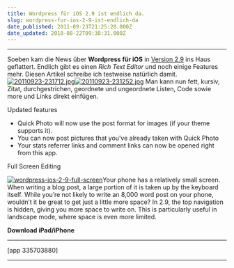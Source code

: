 ```yaml
---
title: Wordpress für iOS 2.9 ist endlich da.
slug: wordpress-fur-ios-2-9-ist-endlich-da
date_published: 2011-09-23T21:25:28.000Z
date_updated: 2018-08-22T09:38:31.000Z
---
```


---

Soeben kam die News über **Wordpress für iOS** in [Version 2.9](http://ios.wordpress.org/2011/09/23/version-2-9/) ins Haus geflattert. Endlich gibt es einen *Rich Text Editor* und noch einige Features mehr. Diesen Artikel schreibe ich testweise natürlich damit.
[![20110923-231712.jpg](//picdump.thafaker.de/2011/09/20110923-231712.jpg)](http://picdump.thafaker.de/2011/09/20110923-231712.jpg)[![20110923-231252.jpg](//picdump.thafaker.de/2011/09/20110923-231252.jpg)](http://picdump.thafaker.de/2011/09/20110923-231252.jpg)
Man kann nun fett, kursiv, Zitat, durchgestrichen, geordnete und ungeordnete Listen, Code sowie more und Links direkt einfügen.

Updated features

- Quick Photo will now use the post format for images (if your theme supports it).
- You can now post pictures that you’ve already taken with Quick Photo
- Your stats referrer links and comment links can now be opened right from this app.

Full Screen Editing

[![wordpress-ios-2-9-full-screen](//picdump.thafaker.de/2011/09/wordpress-ios-2-9-full-screen-125x125.png)](http://picdump.thafaker.de/2011/09/wordpress-ios-2-9-full-screen.png)Your phone has a relatively small screen. When writing a blog post, a large portion of it is taken up by the keyboard itself. While you’re not likely to write an 8,000 word post on your phone, wouldn’t it be great to get just a little more space? In 2.9, the top navigation is hidden, giving you more space to write on. This is particularly useful in landscape mode, where space is even more limited.

**Download iPad/iPhone**

---

[app 335703880]

---
